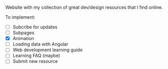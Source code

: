 Website with my collection of great dev/design resources that I find online.

To implement:
- [ ] Subcribe for updates
- [ ] Subpages
- [x] Animation
- [ ] Loading data with Angular
- [ ] Web development learning guide
- [ ] Learning FAQ (maybe)
- [ ] Submit new resource
